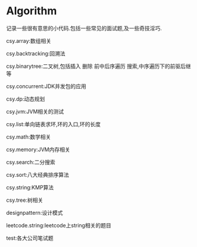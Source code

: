# Algorithm
记录一些很有意思的小代码.包括一些常见的面试题,及一些奇技淫巧.

csy.array:数组相关

csy.backtracking:回溯法

csy.binarytree:二叉树,包括插入 删除 前中后序遍历 搜索,中序遍历下的前驱后继等

csy.concurrent:JDK并发包的应用

csy.dp:动态规划

csy.jvm:JVM相关的测试

csy.list:单向链表求环,环的入口,环的长度

csy.math:数学相关

csy.memory:JVM内存相关

csy.search:二分搜索

csy.sort:八大经典排序算法

csy.string:KMP算法

csy.tree:树相关

designpattern:设计模式

leetcode.string:leetcode上string相关的题目

test:各大公司笔试题
